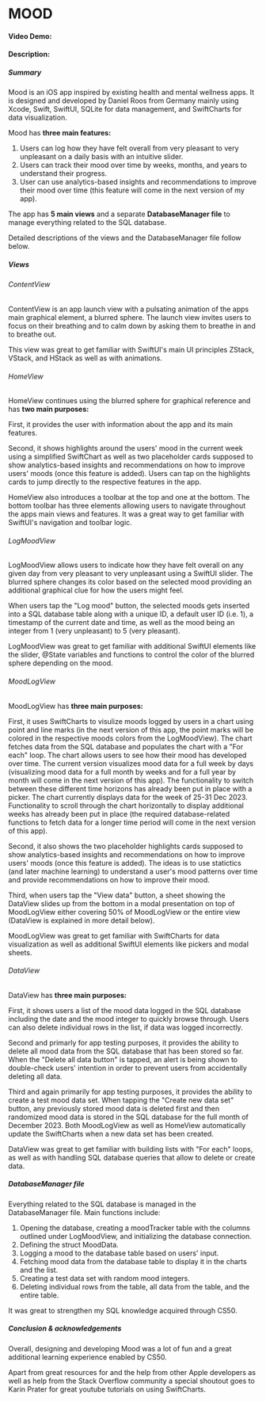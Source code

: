 # MOOD
#### Video Demo:  <URL HERE>
#### Description:
##### Summary

Mood is an iOS app inspired by existing health and mental wellness apps. It is designed and developed by Daniel Roos from Germany mainly using Xcode, Swift, SwiftUI, SQLite for data management, and SwiftCharts for data visualization.

Mood has **three main features:**
1. Users can log how they have felt overall from very pleasant to very unpleasant on a daily basis with an intuitive slider.
2. Users can track their mood over time by weeks, months, and years to understand their progress.
3. User can use analytics-based insights and recommendations to improve their mood over time (this feature will come in the next version of my app).

The app has **5 main views** and a separate **DatabaseManager file** to manage everything related to the SQL database.

Detailed descriptions of the views and the DatabaseManager file follow below.

##### Views

###### ContentView

ContentView is an app launch view with a pulsating animation of the apps main graphical element, a blurred sphere.
The launch view invites users to focus on their breathing and to calm down by asking them to breathe in and to breathe out.

This view was great to get familiar with SwiftUI's main UI principles ZStack, VStack, and HStack as well as with animations.

###### HomeView

HomeView continues using the blurred sphere for graphical reference and has **two main purposes:**

First, it provides the user with information about the app and its main features.

Second, it shows highlights around the users' mood in the current week using a simplified SwiftChart as well as two placeholder cards supposed to show analytics-based insights and recommendations on how to improve users' moods (once this feature is added). Users can tap on the highlights cards to jump directly to the respective features in the app.

HomeView also introduces a toolbar at the top and one at the bottom. The bottom toolbar has three elements allowing users to navigate throughout the apps main views and features. It was a great way to get familiar with SwiftUI's navigation and toolbar logic.

###### LogMoodView

LogMoodView allows users to indicate how they have felt overall on any given day from very pleasant to very unpleasant using a SwiftUI slider. The blurred sphere changes its color based on the selected mood providing an additional graphical clue for how the users might feel. 

When users tap the "Log mood" button, the selected moods gets inserted into a SQL database table along with a unique ID, a default user ID (i.e. 1), a timestamp of the current date and time, as well as the mood being an integer from 1 (very unpleasant) to 5 (very pleasant).

LogMoodView was great to get familiar with additional SwiftUI elements like the slider, @State variables and functions to control the color of the blurred sphere depending on the mood. 

###### MoodLogView

MoodLogView has **three main purposes:**

First, it uses SwiftCharts to visulize moods logged by users in a chart using point and line marks (in the next version of this app, the point marks will be colored in the respective moods colors from the LogMoodView). The chart fetches data from the SQL database and populates the chart with a "For each" loop. The chart allows users to see how their mood has developed over time. The current version visualizes mood data for a full week by days (visualizing mood data for a full month by weeks and for a full year by month will come in the next version of this app). The functionality to switch between these different time horizons has already been put in place with a picker. The chart currently displays data for the week of 25-31 Dec 2023. Functionality to scroll through the chart horizontally to display additional weeks has already been put in place (the required database-related functions to fetch data for a longer time period will come in the next version of this app).

Second, it also shows the two placeholder highlights cards supposed to show analytics-based insights and recommendations on how to improve users' moods (once this feature is added). The ideas is to use statictics (and later machine learning) to understand a user's mood patterns over time and provide recommendations on how to improve their mood.

Third, when users tap the "View data" button, a sheet showing the DataView slides up from the bottom in a modal presentation on top of MoodLogView either covering 50% of MoodLogView or the entire view (DataView is explained in more detail below).

MoodLogView was great to get familiar with SwiftCharts for data visualization as well as additional SwiftUI elements like pickers and modal sheets.

###### DataView

DataView has **three main purposes:**

First, it shows users a list of the mood data logged in the SQL database including the date and the mood integer to quickly browse through. Users can also delete individual rows in the list, if data was logged incorrectly.

Second and primarly for app testing purposes, it provides the ability to delete all mood data from the SQL database that has been stored so far. When the "Delete all data button" is tapped, an alert is being shown to double-check users' intention in order to prevent users from accidentally deleting all data.

Third and again primarily for app testing purposes, it provides the ability to create a test mood data set. When tapping the "Create new data set" button, any previously stored mood data is deleted first and then randomized mood data is stored in the SQL database for the full month of December 2023. Both  MoodLogView as well as HomeView automatically update the SwiftCharts when a new data set has been created.

DataView was great to get familiar with building lists with "For each" loops, as well as with handling SQL database queries that allow to delete or create data.

##### DatabaseManager file

Everything related to the SQL database is managed in the DatabaseManager file.
Main functions include:
1. Opening the database, creating a moodTracker table with the columns outlined under LogMoodView, and initializing the database connection.
2. Defining the struct MoodData.
3. Logging a mood to the database table based on users' input.
4. Fetching mood data from the database table to display it in the charts and the list.
5. Creating a test data set with random mood integers.
6. Deleting individual rows from the table, all data from the table, and the entire table.

It was great to strengthen my SQL knowledge acquired through CS50.

##### Conclusion & acknowledgements

Overall, designing and developing Mood was a lot of fun and a great additional learning experience enabled by CS50.

Apart from great resources for and the help from other Apple developers as well as help from the Stack Overflow community a special shoutout goes to Karin Prater for great youtube tutorials on using SwiftCharts.

